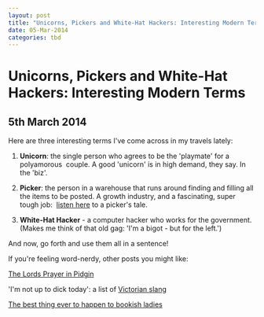 ```yaml
---
layout: post
title: "Unicorns, Pickers and White-Hat Hackers: Interesting Modern Terms"
date: 05-Mar-2014
categories: tbd
---
```


# Unicorns, Pickers and White-Hat Hackers: Interesting Modern Terms

## 5th March 2014

Here are three interesting terms I've come across in my travels lately:

1. **Unicorn**: the single person who agrees to be the 'playmate' for a polyamorous  couple. A good 'unicorn' is in high demand,   they say. In the 'biz'.

2. **Picker**: the person in a warehouse that runs around finding and filling all the items to be posted. A growth industry,   and a fascinating, super tough job:  <a href="http://www.radiolab.org/story/brown-box/">listen here</a> to a picker's tale.

3. **White-Hat Hacker** - a computer hacker who works for the government. (Makes me think of that old gag: 'I'm a bigot - but for the left.')

And now, go forth and use them all in a sentence!

If you're feeling word-nerdy, other posts you might like:

<a href="http://mogantosh.com/the-lords-prayer-in-pidgin-a-little-random-goodness/">The Lords Prayer in Pidgin</a>

'I'm not up to dick today': a list of <a href="http://mogantosh.com/im-not-up-to-dick-today/">Victorian slang</a>

<a href="http://mogantosh.com/im-not-up-to-dick-today/">The best thing ever to happen to bookish ladies</a>
